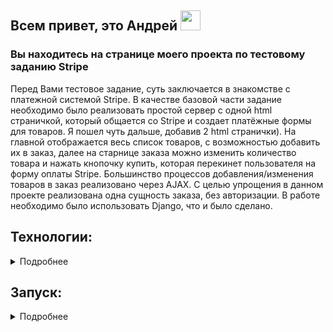 <h2>Всем привет, это Андрей <img src="https://github.com/blackcater/blackcater/raw/main/images/Hi.gif" height="32"/></h2>
</h2> 

<h3>Вы находитесь на странице моего проекта по тестовому заданию Stripe</h3> 

Перед Вами тестовое задание, суть заключается в знакомстве с платежной системой Stripe. 
В качестве базовой части задание необходимо было реализовать простой сервер с одной html страничкой, 
который общается со Stripe и создает платёжные формы для товаров.
Я пошел чуть дальше, добавив 2 html странички). 
На главной отображается весь список товаров, с возможностью добавить их в заказ,
далее на старнице заказа можно изменить количество товара и нажать кнопочку купить,
которая перекинет пользователя на форму оплаты Stripe.
Большинство процессов добавления/изменения товаров в заказ реализовано через AJAX.
С целью упрощения в данном проекте реализована одна сущность заказа, без авторизации.
В работе необходимо было использовать Django, что и было сделано.

## Технологии:

<details><summary>Подробнее</summary>

**Языки программирования, библиотеки и модули:**

[![Python](https://img.shields.io/badge/Python-3.11-blue?logo=python)](https://www.python.org/)

[![Stripe](https://img.shields.io/badge/Stripe-8.4-blue?logo=Stripe)](https://stripe.com/)

**Фреймворк, расширения и библиотеки:**

[![Django](https://img.shields.io/badge/Django-v5.0.2-blue?logo=Django)](https://www.djangoproject.com/)


**Базы данных и инструменты работы с БД:**

[![SQLite3](https://img.shields.io/badge/-SQLite3-464646?logo=SQLite)](https://www.sqlite.com/version3.html)
[![PostgreSQL](https://img.shields.io/badge/-PostgreSQL-464646?logo=PostgreSQL)](https://www.postgresql.org/)

**Фронт:**

![Static Badge](https://img.shields.io/badge/Bootstrap-5.2.0-blue?logo=Bootstrap&logoColor=blue)
![Static Badge](https://img.shields.io/badge/Jquery-3.6.1-blue?logo=jquery&logoColor=blue)

**CI/CD:**


[![docker_compose](https://img.shields.io/badge/-Docker%20Compose-464646?logo=docker)](https://docs.docker.com/compose/)
[![gunicorn](https://img.shields.io/badge/-gunicorn-464646?logo=gunicorn)](https://gunicorn.org/)
[![Nginx](https://img.shields.io/badge/-NGINX-464646?logo=NGINX)](https://nginx.org/ru/)


</details>

## Запуск:

<details><summary>Подробнее</summary>


В первую очeредь для удосбва тестирования проект запущен на удаленном сервере и доступен по адресу:
`http://78.141.242.95/`

Доступ в админ панель:
`http://78.141.242.95/admin/`

Учетные данные для входа:
````
Username: adm
Password: adm
````


<details><summary>Локальный запуск: Docker Compose/PostgreSQL</summary>

1. Клонируйте репозиторий с GitHub:
   ```bash
   git clone git@github.com:AFrantsevich/test_task_stripe.git
   ```
   
2. В корневой директории проекта создайте файл .env для примера в директории находится [.env_example](.env_example). 
В случае отсутсвия данных, оставьте файл пустым. Главное что бы файл физически присутсвовал в директории.


3. Из корневой директории проекта выполните команду:
   ```bash
   docker-compose up -d --build 
   ```
   Проект будет развернут в трех docker-контейнерах (db, web, nginx) по адресу `http://localhost`.
   

4. Доступ в админ панель:
   `http://localhost/admin/`
   
   Учетные данные для входа:
   ````
   Username: adm
   Password: adm
   ````

5. Остановить docker и удалить контейнеры можно командой из корневой директории проекта:
   ```bash
   docker compose -f docker-compose.yml down
   ```
   Если также необходимо удалить тома базы данных, статики и медиа:
   ```bash
   docker compose -f docker-compose.yml down -v
   ```
</details>

<details><summary>Локальный запуск: Django/SQLite3</summary>

1. Клонируйте репозиторий с GitHub:
   ```bash
   git clone git@github.com:AFrantsevich/test_task_stripe.git
   ```

2. Создайте и активируйте виртуальное окружение:
   * Если у вас Linux/macOS
   ```bash
    python -m venv venv && source venv/bin/activate
   ```
   * Если у вас Windows
   ```bash
    python -m venv venv && source venv/Scripts/activate
   ```
   
3. Установите в виртуальное окружение все необходимые зависимости из файла **requirements.txt**:
   ```bash
   python -m pip install --upgrade pip && pip install -r requirements.txt
   ```

4. В корневой директории проекта создайте файл .env для примера в директории находится [.env_example](.env_example). 
В случае отсутсвия данных, оставьте файл пустым. Главное что бы файл физически присутсвовал в директории.


5. Примените миграции, наполните БД тестовыми данными, создайте суперюзера, запустите приложение:
   ```bash
   python tree_menu/manage.py migrate && \
   python tree_menu/manage.py load_data 15 454 6423 && \
   python tree_menu/manage.py create_superuser && \
   python tree_menu/manage.py runserver
   ```
   Сервер запустится локально по адресу `http://127.0.0.1:8000/`


6. Остановить приложение можно комбинацией клавиш Ctl-C.
</details>
